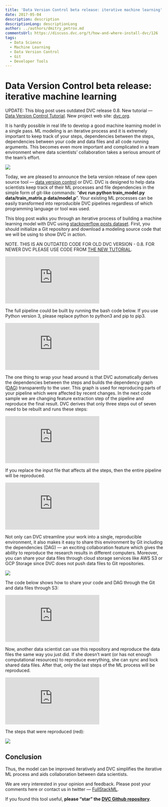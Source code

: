```yaml
---
title: 'Data Version Control beta release: iterative machine learning'
date: 2017-05-04
description: description
descriptionLong: descriptionLong
author: ../authors/dmitry_petrov.md
commentsUrl: https://discuss.dvc.org/t/how-and-where-install-dvc/126
tags:
  - Data Science
  - Machine Learning
  - Data Version Control
  - Git
  - Developer Tools
---
```


# Data Version Control beta release: iterative machine learning

UPDATE: This blog post uses outdated DVC release 0.8. New tutorial —
[Data Version Control Tutorial](https://blog.dataversioncontrol.com/data-version-control-tutorial-9146715eda46).
New project web site: [dvc.org](https://dvc.org/).

It is hardly possible in real life to develop a good machine learning model in a
single pass. ML modeling is an iterative process and it is extremely important
to keep track of your steps, dependencies between the steps, dependencies
between your code and data files and all code running arguments. This becomes
even more important and complicated in a team environment where data scientists’
collaboration takes a serious amount of the team’s effort.

![](https://cdn-images-1.medium.com/max/3800/1*WjXHRFcFT--7jPRWJ9Q5Ww.jpeg)

Today, we are pleased to announce the beta version release of new open source
tool — [data version control](https://dataversioncontrol.com/) or DVC. DVC is
designed to help data scientists keep track of their ML processes and file
dependencies in the simple form of git-like commands: “**dvc run python
train_model.py data/train_matrix.p data/model.p**”. Your existing ML processes
can be easily transformed into reproducible DVC pipelines regardless of which
programming language or tool was used.

This blog post walks you through an iterative process of building a machine
learning model with DVC using
[stackoverflow posts dataset](https://blog.dataversioncontrol.com/r/?url=https%3A%2F%2Farchive.org%2Fdetails%2Fstackexchange).
First, you should initialize a Git repository and download a modeling source
code that we will be using to show DVC in action.

NOTE. THIS IS AN OUTDATED CODE FOR OLD DVC VERSION - 0.8. FOR NEWER DVC PLEASE
USE CODE FROM
[THE NEW TUTORIAL](https://blog.dataversioncontrol.com/data-version-control-tutorial-9146715eda46).

<iframe src="https://medium.com/media/3e0608d9dbced951b1891a63cf43a795" frameborder=0></iframe>

The full pipeline could be built by running the bash code below. If you use
Python version 3, please replace python to python3 and pip to pip3.

<iframe src="https://medium.com/media/49aab320b33193740243e0b49018f2f7" frameborder=0></iframe>

The one thing to wrap your head around is that DVC automatically derives the
dependencies between the steps and builds the dependency graph
([DAG](https://blog.dataversioncontrol.com/r/?url=https%3A%2F%2Fen.wikipedia.org%2Fwiki%2FDirected_acyclic_graph))
transparently to the user. This graph is used for reproducing parts of your
pipeline which were affected by recent changes. In the next code sample we are
changing feature extraction step of the pipeline and reproduce the final result.
DVC derives that only three steps out of seven need to be rebuilt and runs these
steps:

<iframe src="https://medium.com/media/ac0662089a7d291bf8a4b687df4ba7da" frameborder=0></iframe>

If you replace the input file that affects all the steps, then the entire
pipeline will be reproduced.

<iframe src="https://medium.com/media/9f8d1f51c963e1d08eff508eecb29cd5" frameborder=0></iframe>

Not only can DVC streamline your work into a single, reproducible environment,
it also makes it easy to share this environment by Git including the
dependencies (DAG) — an exciting collaboration feature which gives the ability
to reproduce the research results in different computers. Moreover, you can
share your data files through cloud storage services like AWS S3 or GCP Storage
since DVC does not push data files to Git repositories.

![](https://cdn-images-1.medium.com/max/2048/1*jXSDrldq1-pcaB7ms8q5hw.jpeg)

The code below shows how to share your code and DAG through the Git and data
files through S3:

<iframe src="https://medium.com/media/5dfcdb14733257779ed9dbe564ae8d4c" frameborder=0></iframe>

Now, another data scientist can use this repository and reproduce the data files
the same way you just did. If she doesn’t want (or has not enough computational
resources) to reproduce everything, she can sync and lock shared data files.
After that, only the last steps of the ML process will be reproduced.

<iframe src="https://medium.com/media/e3f2e1966defb99292c3bbaaaf28ebc7" frameborder=0></iframe>

The steps that were reproduced (red):

![](https://cdn-images-1.medium.com/max/3766/1*dQnhQh-rGNwQABwftPoYOw.png)

## Conclusion

Thus, the model can be improved iteratively and DVC simplifies the iterative ML
process and aids collaboration between data scientists.

We are very interested in your opinion and feedback. Please post your comments
here or contact us in twitter — [FullStackML](https://twitter.com/FullStackML).

If you found this tool useful, **please “star” the
[DVC Github repository](https://github.com/iterative/dvc)**.
